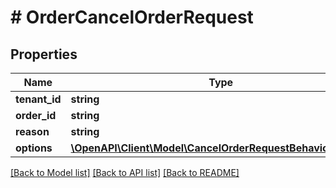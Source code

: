 # # OrderCancelOrderRequest


## Properties 


Name | Type | Description | Notes
------------ | ------------- | ------------- | -------------
**tenant_id**| **string** |   |
**order_id**| **string** |   |
**reason**| **string** |   | [optional]
**options**| [**\OpenAPI\Client\Model\CancelOrderRequestBehaviorOptions**](CancelOrderRequestBehaviorOptions.md) |   | [optional]


[[Back to Model list]](../../README.md#models) [[Back to API list]](../../README.md#endpoints) [[Back to README]](../../README.md)

